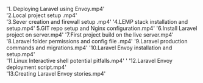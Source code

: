 
'1. Deploying Laravel using Envoy.mp4'               
'2.Local project setup .mp4'                         
'3.Sever creation and firewall setup .mp4'
'4.LEMP stack installation and setup.mp4'
5.GIT repo setup and Nginx configuration.mp4'
 '6.Install Laravel project on server.mp4'
'7.First project build on the live server.mp4'
'8.Laravel folder permissions and config file .mp4'
'9.Laravel production commands and migrations.mp4'
'10.Laravel Envoy installation and setup.mp4'        
'11.Linux Interactive shell potential pitfalls.mp4'  '
'12.Laravel Envoy deployment script.mp4'            
'13.Creating Laravel Envoy stories.mp4'              






